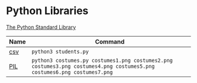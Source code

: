 # Python Libraries

[The Python Standard Library](https://docs.python.org/3/library/)


| Name  | Command |
| ------------- | ------------- |
| [csv](https://docs.python.org/3/library/csv.html)  | `python3 students.py`  |
| [PIL](https://pillow.readthedocs.io/en/stable/)  | `python3 costumes.py costumes1.png costumes2.png costumes3.png costumes4.png costumes5.png costumes6.png costumes7.png`  |

<!-- | name  | command  | -->




